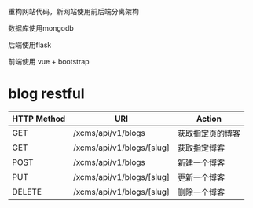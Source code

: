 重构网站代码，新网站使用前后端分离架构

数据库使用mongodb

后端使用flask

前端使用 vue + bootstrap


# blog restful
HTTP Method	| URI | Action
---|---|---
GET | /xcms/api/v1/blogs | 获取指定页的博客
GET | /xcms/api/v1/blogs/[slug] | 获取指定博客
POST | /xcms/api/v1/blogs | 新建一个博客
PUT | /xcms/api/v1/blogs/[slug] | 更新一个博客
DELETE | /xcms/api/v1/blogs/[slug] | 删除一个博客
